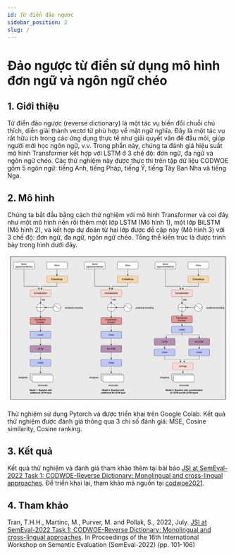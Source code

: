 ```yaml
---
id: Từ điển đảo ngược
sidebar_position: 2
slug: /
---
```


# Đảo ngược từ điển sử dụng mô hình đơn ngữ và ngôn ngữ chéo

## 1. Giới thiệu

Từ điển đảo ngược (reverse dictionary) là một tác vụ biến đổi chuỗi chú thích, diễn giải thành vectơ từ phù hợp về mặt ngữ nghĩa. Đây là một tác vụ rất hữu ích trong các ứng dụng thực tế như giải quyết vấn đề đầu môi, giúp người mới học ngôn ngữ, v.v. Trong phần này, chúng ta đánh giá hiệu suất mô hình Transformer kết hợp với LSTM ở 3 chế độ: đơn ngữ, đa ngữ và ngôn ngữ chéo. Các thử nghiệm này được thực thi trên tập dữ liệu CODWOE gồm 5 ngôn ngữ: tiếng Anh, tiếng Pháp, tiếng Ý, tiếng Tây Ban Nha và tiếng Nga.

## 2. Mô hình

Chúng ta bắt đầu bằng cách thử nghiệm với mô hình Transformer và coi đây như một mô hình nền rồi thêm một lớp LSTM (Mô hình 1), một lớp BiLSTM (Mô hình 2), và kết hợp dự đoán từ hai lớp được đề cập này (Mô hình 3) với 3 chế độ: đơn ngữ, đa ngữ, ngôn ngữ chéo. Tổng thể kiến trúc là
được trình bày trong hình dưới đây.

![Kiến trúc tổng quan](./imgs/revdict_arch.png)

Thử nghiệm sử dụng Pytorch và được triển khai trên Google Colab. Kết quả thử nghiệm được đánh giá thông qua 3 chỉ số đánh giá: MSE, Cosine similarity, Cosine ranking.

## 3. Kết quả

Kết quả thử nghiệm và đánh giá tham khảo thêm tại bài báo [JSI at SemEval-2022 Task 1: CODWOE-Reverse Dictionary: Monolingual and cross-lingual approaches](https://aclanthology.org/2022.semeval-1.12.pdf). Để triển khai lại, tham khảo mã nguồn tại [codwoe2021](https://github.com/honghanhh/codwoe2021).

## 4. Tham khảo

Tran, T.H.H., Martinc, M., Purver, M. and Pollak, S., 2022, July. [JSI at SemEval-2022 Task 1: CODWOE-Reverse Dictionary: Monolingual and cross-lingual approaches](https://aclanthology.org/2022.semeval-1.12.pdf). In Proceedings of the 16th International Workshop on Semantic Evaluation (SemEval-2022) (pp. 101-106)
